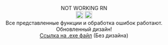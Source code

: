 <div align="center"> 
NOT WORKING RN
<br>
<img src="https://img.shields.io/badge/version-0.0.4--aplha-blue?style=flat-square" height="20">
<img src="https://img.shields.io/badge/.exe_size-86.7_MB-green?style=flat-square" height="20">
<br>
Все представленные функции и обработка ошибок работают.
<br>
Обновленный дизайн!
<br> 
<a href="https://drive.google.com/file/d/1Bp047L1wOhKH65inC1hp3FOg30Wv7Gzv/view?usp=sharing">Ссылка на .exe файл</a>
(Без дизайна)


